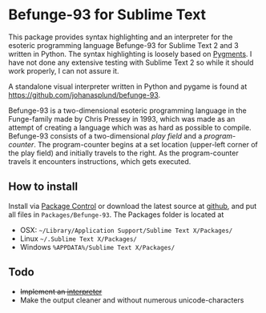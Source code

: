 Befunge-93 for Sublime Text
===============

This package provides syntax highlighting and an interpreter for the esoteric programming language Befunge-93 for Sublime Text 2 and 3 written in Python. The syntax highlighting is loosely based on [Pygments](http://pygments.org/). I have not done any extensive testing with Sublime Text 2 so while it should work properly, I can not assure it.

A standalone visual interpreter written in Python and pygame is found at https://github.com/johanasplund/befunge-93.

Befunge-93 is a two-dimensional esoteric programming language in the Funge-family made by Chris Pressey in 1993, which was made as an attempt of creating a language which was as hard as possible to compile. Befunge-93 consists of a two-dimensional *play field* and a *program-counter*. The program-counter begins at a set location (upper-left corner of the play field) and initially travels to the right. As the program-counter travels it encounters instructions, which gets executed.

## How to install

Install via [Package Control](https://sublime.wbond.net/packages/Package%20Control) or download the latest source at [github](https://github.com/johanasplund/sublime-befunge/), and put all files in `Packages/Befunge-93`. The Packages folder is located at
- OSX: `~/Library/Application Support/Sublime Text X/Packages/`
- Linux `~/.Sublime Text X/Packages/`
- Windows `%APPDATA%/Sublime Text X/Packages/`

## Todo
- ~~Implement an [interpreter](https://github.com/johanasplund/befunge-93)~~
- Make the output cleaner and without numerous unicode-characters
